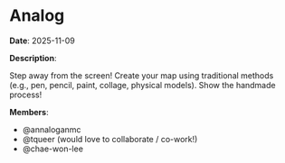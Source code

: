 # Analog

**Date**: 2025-11-09

**Description**:

Step away from the screen! Create your map using traditional methods (e.g., pen, pencil, paint, collage, physical models). Show the handmade process!

**Members**:
- @annaloganmc
- @tqueer (would love to collaborate / co-work!)
- @chae-won-lee
